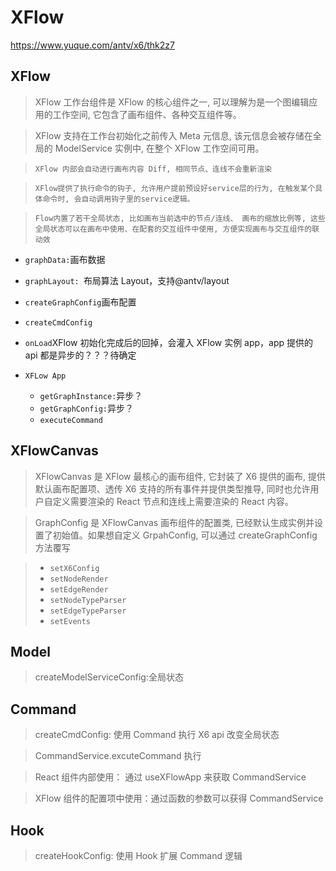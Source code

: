 # XFlow

https://www.yuque.com/antv/x6/thk2z7

## XFlow

> XFlow 工作台组件是 XFlow 的核心组件之一, 可以理解为是一个图编辑应用的工作空间, 它包含了画布组件、各种交互组件等。

> XFlow 支持在工作台初始化之前传入 Meta 元信息, 该元信息会被存储在全局的 ModelService 实例中, 在整个 XFlow 工作空间可用。

> `XFlow 内部会自动进行画布内容 Diff, 相同节点、连线不会重新渲染`

> `XFlow提供了执行命令的钩子, 允许用户提前预设好service层的行为, 在触发某个具体命令时, 会自动调用钩子里的service逻辑。`

> `Flow内置了若干全局状态, 比如画布当前选中的节点/连线、 画布的缩放比例等, 这些全局状态可以在画布中使用、在配套的交互组件中使用, 方便实现画布与交互组件的联动效`

- `graphData:`画布数据
- `graphLayout: `布局算法 Layout，支持@antv/layout

- `createGraphConfig`画布配置
- `createCmdConfig`
- `onLoad`XFlow 初始化完成后的回掉，会灌入 XFlow 实例 app，app 提供的 api 都是异步的？？？待确定
- `XFLow App`
  - `getGraphInstance:`异步？
  - `getGraphConfig:`异步？
  - `executeCommand`

## XFlowCanvas

> XFlowCanvas 是 XFlow 最核心的画布组件, 它封装了 X6 提供的画布, 提供默认画布配置项、透传 X6 支持的所有事件并提供类型推导, 同时也允许用户自定义需要渲染的 React 节点和连线上需要渲染的 React 内容。

> GraphConfig 是 XFlowCanvas 画布组件的配置类, 已经默认生成实例并设置了初始值。如果想自定义 GrpahConfig, 可以通过 createGraphConfig 方法覆写

> - `setX6Config`
> - `setNodeRender`
> - `setEdgeRender`
> - `setNodeTypeParser`
> - `setEdgeTypeParser`
> - `setEvents`

## Model

> createModelServiceConfig:全局状态

## Command

> createCmdConfig: 使用 Command 执行 X6 api 改变全局状态

> CommandService.excuteCommand 执行

> React 组件内部使用： 通过 useXFlowApp 来获取 CommandService

> XFlow 组件的配置项中使用：通过函数的参数可以获得 CommandService

## Hook

> createHookConfig: 使用 Hook 扩展 Command 逻辑
